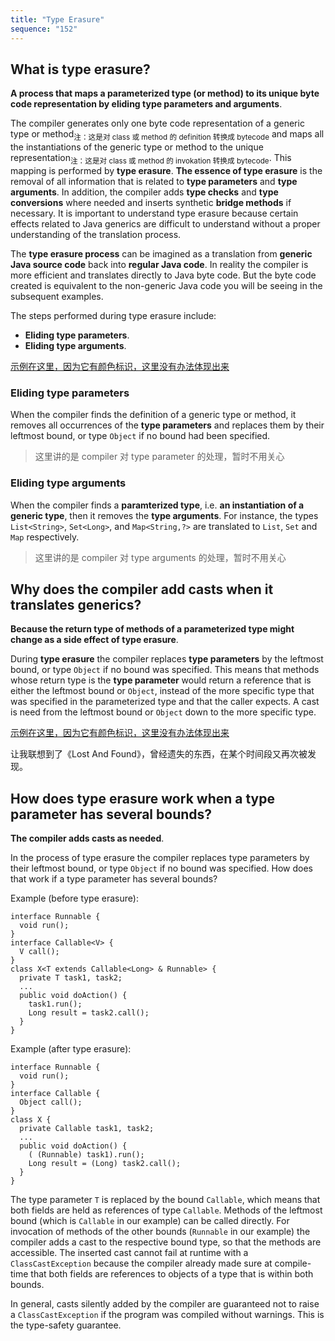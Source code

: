 ```yaml
---
title: "Type Erasure"
sequence: "152"
---
```


## What is type erasure?

**A process that maps a parameterized type (or method) to its unique byte code representation by eliding type parameters and arguments**.

The compiler generates only one byte code representation of a generic type or method<sub>注：这是对 class 或 method 的 definition 转换成 bytecode</sub> and maps all the instantiations of the generic type or method to the unique representation<sub>注：这是对 class 或 method 的 invokation 转换成 bytecode</sub>. This mapping is performed by **type erasure**. **The essence of type erasure** is the removal of all information that is related to **type parameters** and **type arguments**. In addition, the compiler adds **type checks** and **type conversions** where needed and inserts synthetic **bridge methods** if necessary. It is important to understand type erasure because certain effects related to Java generics are difficult to understand without a proper understanding of the translation process.

The **type erasure process** can be imagined as a translation from **generic Java source code** back into **regular Java code**.
In reality the compiler is more efficient and translates directly to Java byte code.
But the byte code created is equivalent to the non-generic Java code you will be seeing in the subsequent examples.

The steps performed during type erasure include:

- **Eliding type parameters**. 
- **Eliding type arguments**.

[示例在这里，因为它有颜色标识，这里没有办法体现出来](http://www.angelikalanger.com/GenericsFAQ/FAQSections/TechnicalDetails.html#FAQ101)

### Eliding type parameters

When the compiler finds the definition of a generic type or method,
it removes all occurrences of the **type parameters** and replaces them by their leftmost bound,
or type `Object` if no bound had been specified.

> 这里讲的是 compiler 对 type parameter 的处理，暂时不用关心

### Eliding type arguments

When the compiler finds a **paramterized type**, i.e. **an instantiation of a generic type**, then it removes the **type arguments**.
For instance, the types `List<String>`, `Set<Long>`, and `Map<String,?>` are translated to `List`, `Set` and `Map` respectively.

> 这里讲的是 compiler 对 type arguments 的处理，暂时不用关心

## Why does the compiler add casts when it translates generics?

**Because the return type of methods of a parameterized type might change as a side effect of type erasure**.

During **type erasure** the compiler replaces **type parameters** by the leftmost bound, or type `Object` if no bound was specified.
This means that methods whose return type is the **type parameter** would return a reference that is either the leftmost bound or `Object`,
instead of the more specific type that was specified in the parameterized type and that the caller expects.
A cast is need from the leftmost bound or `Object` down to the more specific type.

[示例在这里，因为它有颜色标识，这里没有办法体现出来](http://www.angelikalanger.com/GenericsFAQ/FAQSections/TechnicalDetails.html#FAQ104)

让我联想到了《Lost And Found》，曾经遗失的东西，在某个时间段又再次被发现。

## How does type erasure work when a type parameter has several bounds?

**The compiler adds casts as needed**.

In the process of type erasure the compiler replaces type parameters by their leftmost bound, or type `Object` if no bound was specified. How does that work if a type parameter has several bounds?

Example (before type erasure):

```text
interface Runnable {
  void run();
}
interface Callable<V> {
  V call();
}
class X<T extends Callable<Long> & Runnable> {
  private T task1, task2;
  ...
  public void doAction() {
    task1.run();
    Long result = task2.call();
  }
}
```

Example (after type erasure):

```text
interface Runnable {
  void run();
}
interface Callable {
  Object call();
}
class X {
  private Callable task1, task2;
  ...
  public void doAction() {
    ( (Runnable) task1).run();
    Long result = (Long) task2.call();
  }
}
```

The type parameter `T` is replaced by the bound `Callable`, which means that both fields are held as references of type `Callable`.
Methods of the leftmost bound (which is `Callable` in our example) can be called directly.
For invocation of methods of the other bounds (`Runnable` in our example) the compiler adds a cast to the respective bound type,
so that the methods are accessible.
The inserted cast cannot fail at runtime with a `ClassCastException`
because the compiler already made sure at compile-time that both fields are references to objects of a type that is within both bounds.

In general, casts silently added by the compiler are guaranteed not to raise a `ClassCastException`
if the program was compiled without warnings.
This is the type-safety guarantee.
